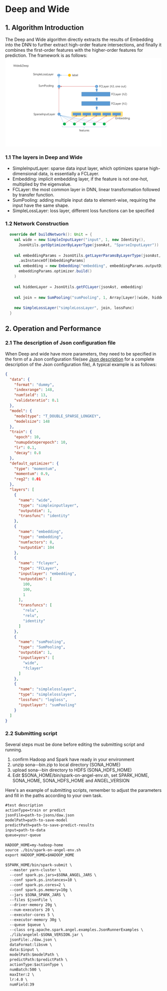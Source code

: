 # Deep and Wide

## 1. Algorithm Introduction
The Deep and Wide algorithm directly extracts the results of Embedding into the DNN to further extract high-order feature intersections, and finally it combines the first-order features with the higher-order features for prediction. The framework is as follows:
![DNN](../imgs/DAW.PNG)

### 1.1 The layers in Deep and Wide
- SimpleInputLayer: sparse data input layer, which optimizes sparse high-dimensional data, is essentially a FCLayer.
- Embedding: implicit embedding layer, if the feature is not one-hot, multiplied by the eigenvalue.
- FCLayer: the most common layer in DNN, linear transformation followed by transfer function.
- SumPooling: adding multiple input data to element-wise, requiring the input have the same shape.
- SimpleLossLayer: loss layer, different loss functions can be specified

### 1.2 Network Construction

```scala
  override def buildNetwork(): Unit = {
    val wide = new SimpleInputLayer("input", 1, new Identity(),
      JsonUtils.getOptimizerByLayerType(jsonAst, "SparseInputLayer"))

    val embeddingParams = JsonUtils.getLayerParamsByLayerType(jsonAst, "Embedding")
      .asInstanceOf[EmbeddingParams]
    val embedding = new Embedding("embedding", embeddingParams.outputDim, embeddingParams.numFactors,
      embeddingParams.optimizer.build()
    )

    val hiddenLayer = JsonUtils.getFCLayer(jsonAst, embedding)

    val join = new SumPooling("sumPooling", 1, Array[Layer](wide, hiddenLayer))

    new SimpleLossLayer("simpleLossLayer", join, lossFunc)
  }
```

## 2. Operation and Performance
### 2.1 The description of Json configuration file
When Deep and wide have more parameters, they need to be specified in the form of a Json configuration file(see [Json description](../basic/json_conf_en.md) for a complete description of the Json configuration file), A typical example is as follows:
```json
{
  "data": {
    "format": "dummy",
    "indexrange": 148,
    "numfield": 13,
    "validateratio": 0.1
  },
  "model": {
    "modeltype": "T_DOUBLE_SPARSE_LONGKEY",
    "modelsize": 148
  },
  "train": {
    "epoch": 10,
    "numupdateperepoch": 10,
    "lr": 0.1,
    "decay": 0.8
  },
  "default_optimizer": {
    "type": "momentum",
    "momentum": 0.9,
    "reg2": 0.01
  },
  "layers": [
    {
      "name": "wide",
      "type": "simpleinputlayer",
      "outputdim": 1,
      "transfunc": "identity"
    },
    {
      "name": "embedding",
      "type": "embedding",
      "numfactors": 8,
      "outputdim": 104
    },
    {
      "name": "fclayer",
      "type": "FCLayer",
      "inputlayer": "embedding",
      "outputdims": [
        100,
        100,
        1
      ],
      "transfuncs": [
        "relu",
        "relu",
        "identity"
      ]
    },
    {
      "name": "sumPooling",
      "type": "SumPooling",
      "outputdim": 1,
      "inputlayers": [
        "wide",
        "fclayer"
      ]
    },
    {
      "name": "simplelosslayer",
      "type": "simplelosslayer",
      "lossfunc": "logloss",
      "inputlayer": "sumPooling"
    }
  ]
}
```

### 2.2 Submitting script

Several steps must be done before editing the submitting script and running.

1. confirm Hadoop and Spark have ready in your environment
2. unzip sona-<version>-bin.zip to local directory (SONA_HOME)
3. upload sona-<version>-bin directory to HDFS (SONA_HDFS_HOME)
4. Edit $SONA_HOME/bin/spark-on-angel-env.sh, set SPARK_HOME, SONA_HOME, SONA_HDFS_HOME and ANGEL_VERSION

Here's an example of submitting scripts, remember to adjust the parameters and fill in the paths according to your own task.

```
#test description
actionType=train or predict
jsonFile=path-to-jsons/daw.json
modelPath=path-to-save-model
predictPath=path-to-save-predict-results
input=path-to-data
queue=your-queue

HADOOP_HOME=my-hadoop-home
source ./bin/spark-on-angel-env.sh
export HADOOP_HOME=$HADOOP_HOME

$SPARK_HOME/bin/spark-submit \
  --master yarn-cluster \
  --conf spark.ps.jars=$SONA_ANGEL_JARS \
  --conf spark.ps.instances=10 \
  --conf spark.ps.cores=2 \
  --conf spark.ps.memory=10g \
  --jars $SONA_SPARK_JARS \
  --files $jsonFile \
  --driver-memory 20g \
  --num-executors 20 \
  --executor-cores 5 \
  --executor-memory 30g \
  --queue $queue \
  --class org.apache.spark.angel.examples.JsonRunnerExamples \
  ./lib/angelml-$SONA_VERSION.jar \
  jsonFile:./daw.json \
  dataFormat:libsvm \
  data:$input \
  modelPath:$modelPath \
  predictPath:$predictPath \
  actionType:$actionType \
  numBatch:500 \
  maxIter:2 \
  lr:4.0 \
  numField:39
```